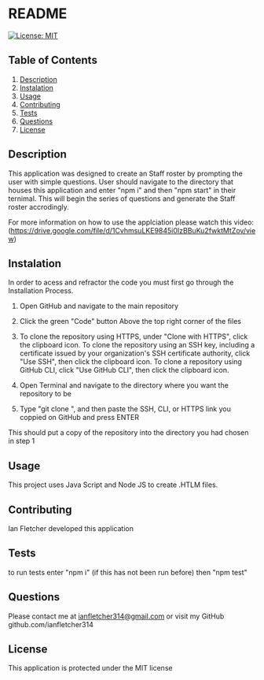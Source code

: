 # README
[![License: MIT](https://img.shields.io/badge/License-MIT-yellow.svg)](https://opensource.org/licenses/MIT)
## Table of Contents
 1. [Description](#Description)
 2. [Instalation](#Instalation)
 3. [Usage](#Usage)
 4. [Contributing](#Contributing)
 5. [Tests](#Tests)
 6. [Questions](#Questions)
 7. [License](#License)
## Description
This application was designed to create an Staff roster by prompting the user with simple questions. User should navigate to the directory that houses this application and enter "npm i" and then "npm start" in their ternimal. This will begin the series of questions and generate the Staff roster accrodingly.

For more information on how to use the applciation please watch this video: (https://drive.google.com/file/d/1CvhmsuLKE9845i0IzBBuKu2fwktMtZov/view)

## Instalation
In order to acess and refractor the code you must first go through the Installation Process.

1) Open GitHub and navigate to the main repository 

2) Click the green "Code" button Above the top right corner of the files 

3) To clone the repository using HTTPS, under "Clone with HTTPS", click the clipboard icon. To clone the repository using an SSH key, including a certificate issued by your organization's SSH certificate authority, click "Use SSH", then click the clipboard icon. To clone a repository using GitHub CLI, click "Use GitHub CLI", then click the clipboard icon.

4) Open Terminal and navigate to the directory where you want the repository to be 

5) Type "git clone ", and then paste the SSH, CLI, or HTTPS link you coppied on GitHub and press ENTER 

This should put a copy of the repository into the directory you had chosen in step 1

## Usage
This project uses Java Script and Node JS to create .HTLM files.  

## Contributing
Ian Fletcher developed this application 

## Tests
to run tests enter "npm i" (if this has not been run before) then "npm test" 

## Questions 
Please contact me at ianfletcher314@gmail.com or visit my GitHub github.com/ianfletcher314

## License
This application is protected under the MIT license
  

